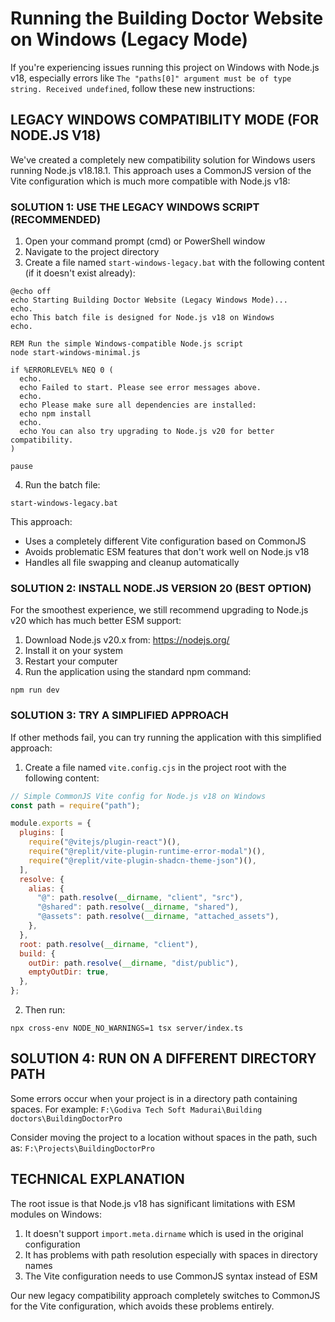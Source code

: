 # Running the Building Doctor Website on Windows (Legacy Mode)

If you're experiencing issues running this project on Windows with Node.js v18, especially errors like `The "paths[0]" argument must be of type string. Received undefined`, follow these new instructions:

## LEGACY WINDOWS COMPATIBILITY MODE (FOR NODE.JS V18)

We've created a completely new compatibility solution for Windows users running Node.js v18.18.1. This approach uses a CommonJS version of the Vite configuration which is much more compatible with Node.js v18:

### SOLUTION 1: USE THE LEGACY WINDOWS SCRIPT (RECOMMENDED)

1. Open your command prompt (cmd) or PowerShell window
2. Navigate to the project directory
3. Create a file named `start-windows-legacy.bat` with the following content (if it doesn't exist already):

```batch
@echo off
echo Starting Building Doctor Website (Legacy Windows Mode)...
echo.
echo This batch file is designed for Node.js v18 on Windows
echo.

REM Run the simple Windows-compatible Node.js script
node start-windows-minimal.js

if %ERRORLEVEL% NEQ 0 (
  echo.
  echo Failed to start. Please see error messages above.
  echo.
  echo Please make sure all dependencies are installed:
  echo npm install
  echo.
  echo You can also try upgrading to Node.js v20 for better compatibility.
)

pause
```

4. Run the batch file:
   
```
start-windows-legacy.bat
```

This approach:
- Uses a completely different Vite configuration based on CommonJS
- Avoids problematic ESM features that don't work well on Node.js v18
- Handles all file swapping and cleanup automatically

### SOLUTION 2: INSTALL NODE.JS VERSION 20 (BEST OPTION)

For the smoothest experience, we still recommend upgrading to Node.js v20 which has much better ESM support:

1. Download Node.js v20.x from: https://nodejs.org/
2. Install it on your system
3. Restart your computer
4. Run the application using the standard npm command:
   
```
npm run dev
```

### SOLUTION 3: TRY A SIMPLIFIED APPROACH

If other methods fail, you can try running the application with this simplified approach:

1. Create a file named `vite.config.cjs` in the project root with the following content:

```javascript
// Simple CommonJS Vite config for Node.js v18 on Windows
const path = require("path");

module.exports = {
  plugins: [
    require("@vitejs/plugin-react")(),
    require("@replit/vite-plugin-runtime-error-modal")(),
    require("@replit/vite-plugin-shadcn-theme-json")(),
  ],
  resolve: {
    alias: {
      "@": path.resolve(__dirname, "client", "src"),
      "@shared": path.resolve(__dirname, "shared"),
      "@assets": path.resolve(__dirname, "attached_assets"),
    },
  },
  root: path.resolve(__dirname, "client"),
  build: {
    outDir: path.resolve(__dirname, "dist/public"),
    emptyOutDir: true,
  },
};
```

2. Then run:

```
npx cross-env NODE_NO_WARNINGS=1 tsx server/index.ts
```

## SOLUTION 4: RUN ON A DIFFERENT DIRECTORY PATH

Some errors occur when your project is in a directory path containing spaces. For example:
`F:\Godiva Tech Soft Madurai\Building doctors\BuildingDoctorPro`

Consider moving the project to a location without spaces in the path, such as:
`F:\Projects\BuildingDoctorPro`

## TECHNICAL EXPLANATION

The root issue is that Node.js v18 has significant limitations with ESM modules on Windows:
1. It doesn't support `import.meta.dirname` which is used in the original configuration
2. It has problems with path resolution especially with spaces in directory names
3. The Vite configuration needs to use CommonJS syntax instead of ESM

Our new legacy compatibility approach completely switches to CommonJS for the Vite configuration, which avoids these problems entirely.